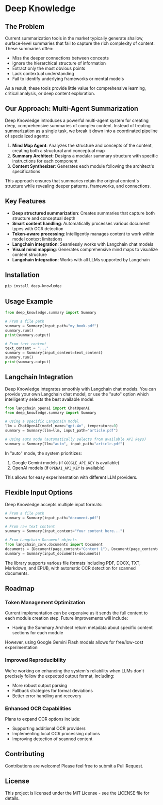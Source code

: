 # Deep Knowledge

## The Problem

Current summarization tools in the market typically generate shallow, surface-level summaries that fail to capture the rich complexity of content. These summaries often:

- Miss the deeper connections between concepts
- Ignore the hierarchical structure of information
- Extract only the most obvious points
- Lack contextual understanding
- Fail to identify underlying frameworks or mental models

As a result, these tools provide little value for comprehensive learning, critical analysis, or deep content exploration.

## Our Approach: Multi-Agent Summarization

Deep Knowledge introduces a powerful multi-agent system for creating deep, comprehensive summaries of complex content. Instead of treating summarization as a single task, we break it down into a coordinated pipeline of specialized agents:

1. **Mind Map Agent**: Analyzes the structure and concepts of the content, creating both a structural and conceptual map
2. **Summary Architect**: Designs a modular summary structure with specific instructions for each component
3. **Content Synthesizer**: Generates each module following the architect's specifications

This approach ensures that summaries retain the original content's structure while revealing deeper patterns, frameworks, and connections.

## Key Features

- **Deep structured summarization**: Creates summaries that capture both structure and conceptual depth
- **Smart content handling**: Automatically processes various document types with OCR detection
- **Token-aware processing**: Intelligently manages content to work within model context limitations
- **Langchain integration**: Seamlessly works with Langchain chat models
- **Visual mind mapping**: Generates comprehensive mind maps to visualize content structure
- **Langchain Integration**: Works with all LLMs supported by Langchain

## Installation

```bash
pip install deep-knowledge
```

## Usage Example

```python
from deep_knowledge.summary import Summary

# From a file path
summary = Summary(input_path="my_book.pdf")
summary.run()
print(summary.output)

# From text content
text_content = "..."
summary = Summary(input_content=text_content)
summary.run()
print(summary.output)
```

## Langchain Integration

Deep Knowledge integrates smoothly with Langchain chat models. You can provide your own Langchain chat model, or use the "auto" option which intelligently selects the best available model:

```python
from langchain_openai import ChatOpenAI
from deep_knowledge.summary import Summary

# Using a specific Langchain model
llm = ChatOpenAI(model_name="gpt-4o", temperature=0)
summary = Summary(llm=llm, input_path="article.pdf")

# Using auto mode (automatically selects from available API keys)
summary = Summary(llm="auto", input_path="article.pdf")
```

In "auto" mode, the system prioritizes:
1. Google Gemini models (if `GOOGLE_API_KEY` is available)
2. OpenAI models (if `OPENAI_API_KEY` is available)

This allows for easy experimentation with different LLM providers.

## Flexible Input Options

Deep Knowledge accepts multiple input formats:

```python
# From a file path
summary = Summary(input_path="document.pdf")

# From raw text content
summary = Summary(input_content="Your content here...")

# From Langchain Document objects
from langchain_core.documents import Document
documents = [Document(page_content="Content 1"), Document(page_content="Content 2")]
summary = Summary(input_documents=documents)
```

The library supports various file formats including PDF, DOCX, TXT, Markdown, and EPUB, with automatic OCR detection for scanned documents.

## Roadmap

### Token Management Optimization
Current implementation can be expensive as it sends the full content to each module creation step. Future improvements will include:
- Having the Summary Architect return metadata about specific content sections for each module

However, using Google Gemini Flash models allows for free/low-cost experimentation

### Improved Reproducibility
We're working on enhancing the system's reliability when LLMs don't precisely follow the expected output format, including:
- More robust output parsing
- Fallback strategies for format deviations
- Better error handling and recovery

### Enhanced OCR Capabilities
Plans to expand OCR options include:
- Supporting additional OCR providers
- Implementing local OCR processing options
- Improving detection of scanned content

## Contributing

Contributions are welcome! Please feel free to submit a Pull Request.

## License

This project is licensed under the MIT License - see the LICENSE file for details.